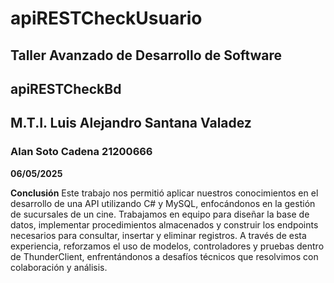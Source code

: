 # apiRESTCheckUsuario
## Taller Avanzado de Desarrollo de Software
## **apiRESTCheckBd**
## **M.T.I. Luis Alejandro Santana Valadez**

### Alan Soto Cadena 21200666
**06/05/2025**

 **Conclusión** 
Este trabajo nos permitió aplicar nuestros conocimientos en el desarrollo de una API utilizando C# y MySQL, enfocándonos en la gestión de sucursales de un cine. Trabajamos en equipo para diseñar la base de datos, implementar procedimientos almacenados y construir los endpoints necesarios para consultar, insertar y eliminar registros. A través de esta experiencia, reforzamos el uso de modelos, controladores y pruebas dentro de ThunderClient, enfrentándonos a desafíos técnicos que resolvimos con colaboración y análisis.
